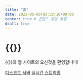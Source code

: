 ```yaml
---
title: "홈"
date: 2023-05-06T03:58:10+09:00
center: true # 콘텐츠 중앙 정렬
draft: true
---
```

# {{<brandName>}}

{{<brandName>}}의 웹 사이트의 오신것을 환영합니다!

[디스코드 서버](https://discord.gg/RDrkKNnYC3) [실시간 스트리밍](https://www.youtube.com/@jke/streams)

